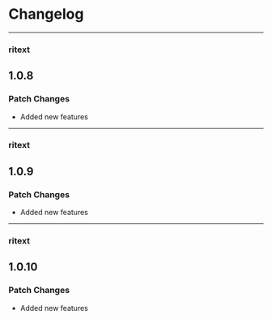# Changelog


---

### ritext

## 1.0.8

### Patch Changes

- Added new features

---

### ritext

## 1.0.9

### Patch Changes

- Added new features

---

### ritext

## 1.0.10

### Patch Changes

- Added new features
